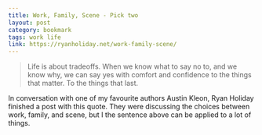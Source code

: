```yaml
---
title: Work, Family, Scene - Pick two
layout: post
category: bookmark
tags: work life
link: https://ryanholiday.net/work-family-scene/
---
```


> Life is about tradeoffs. When we know what to say no to, and we know why, we can say yes with comfort and confidence to the things that matter. To the things that last.

In conversation with one of my favourite authors Austin Kleon, Ryan Holiday finished a post with this quote. They were discussing the choices between work, family, and scene, but I the sentence above can be applied to a lot of things.
